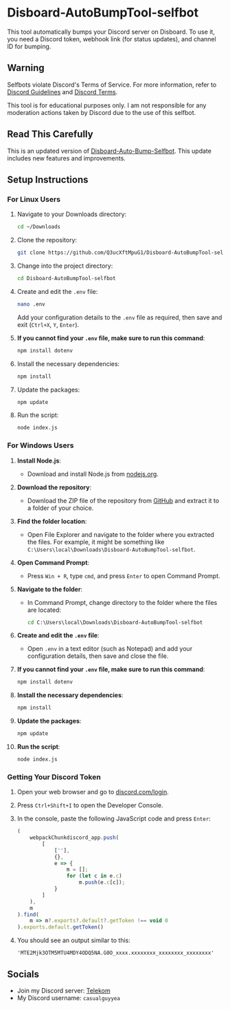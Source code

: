 # Disboard-AutoBumpTool-selfbot

This tool automatically bumps your Discord server on Disboard. To use it, you need a Discord token, webhook link (for status updates), and channel ID for bumping.

## Warning

Selfbots violate Discord's Terms of Service. For more information, refer to [Discord Guidelines](https://discord.com/guidelines) and [Discord Terms](https://discord.com/terms).

This tool is for educational purposes only. I am not responsible for any moderation actions taken by Discord due to the use of this selfbot.

## Read This Carefully

This is an updated version of [Disboard-Auto-Bump-Selfbot](https://github.com/shroomjaks/Disboard-Auto-Bump-Selfbot). This update includes new features and improvements.

## Setup Instructions

### For Linux Users

1. Navigate to your Downloads directory:
   ```bash
   cd ~/Downloads
   ```

2. Clone the repository:
   ```bash
   git clone https://github.com/Q3ucXftMpuG1/Disboard-AutoBumpTool-selfbot.git
   ```

3. Change into the project directory:
   ```bash
   cd Disboard-AutoBumpTool-selfbot
   ```

4. Create and edit the `.env` file:
   ```bash
   nano .env
   ```
   Add your configuration details to the `.env` file as required, then save and exit (`Ctrl+X`, `Y`, `Enter`).

5. **If you cannot find your `.env` file, make sure to run this command**:
   ```bash
   npm install dotenv
   ```

6. Install the necessary dependencies:
   ```bash
   npm install
   ```

7. Update the packages:
   ```bash
   npm update
   ```

8. Run the script:
   ```bash
   node index.js
   ```

### For Windows Users

1. **Install Node.js**:
   - Download and install Node.js from [nodejs.org](https://nodejs.org/en).

2. **Download the repository**:
   - Download the ZIP file of the repository from [GitHub](https://github.com/Q3ucXftMpuG1/Disboard-AutoBumpTool-selfbot) and extract it to a folder of your choice.

3. **Find the folder location**:
   - Open File Explorer and navigate to the folder where you extracted the files. For example, it might be something like `C:\Users\local\Downloads\Disboard-AutoBumpTool-selfbot`.

4. **Open Command Prompt**:
   - Press `Win + R`, type `cmd`, and press `Enter` to open Command Prompt.

5. **Navigate to the folder**:
   - In Command Prompt, change directory to the folder where the files are located:
     ```cmd
     cd C:\Users\local\Downloads\Disboard-AutoBumpTool-selfbot
     ```

6. **Create and edit the `.env` file**:
   - Open `.env` in a text editor (such as Notepad) and add your configuration details, then save and close the file.

7. **If you cannot find your `.env` file, make sure to run this command**:
   ```cmd
   npm install dotenv
   ```

8. **Install the necessary dependencies**:
   ```cmd
   npm install
   ```

9. **Update the packages**:
   ```cmd
   npm update
   ```

10. **Run the script**:
    ```cmd
    node index.js
    ```

### Getting Your Discord Token

1. Open your web browser and go to [discord.com/login](https://discord.com/login).

2. Press `Ctrl+Shift+I` to open the Developer Console.

3. In the console, paste the following JavaScript code and press `Enter`:
   ```javascript
   (
       webpackChunkdiscord_app.push(
           [
               [''],
               {},
               e => {
                   m = [];
                   for (let c in e.c)
                       m.push(e.c[c]);
               }
           ]
       ),
       m
   ).find(
       m => m?.exports?.default?.getToken !== void 0
   ).exports.default.getToken()
   ```

4. You should see an output similar to this:
   ```
   'MTE2Mjk3OTM5MTU4MDY4ODQ5NA.G0O_xxxx.xxxxxxxx_xxxxxxxx_xxxxxxxx'
   ```

## Socials

- Join my Discord server: [Telekom](https://discord.gg/telekom)
- My Discord username: `casualguyyea`
